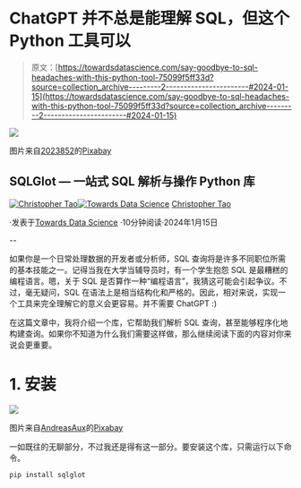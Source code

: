 # ChatGPT 并不总是能理解 SQL，但这个 Python 工具可以

> 原文：[https://towardsdatascience.com/say-goodbye-to-sql-headaches-with-this-python-tool-75099f5ff33d?source=collection_archive---------2-----------------------#2024-01-15](https://towardsdatascience.com/say-goodbye-to-sql-headaches-with-this-python-tool-75099f5ff33d?source=collection_archive---------2-----------------------#2024-01-15)

![](../Images/7f533659c48f254a71a1f16cf7d400db.png)

图片来自[2023852](https://pixabay.com/users/2023852-2023852/?utm_source=link-attribution&utm_medium=referral&utm_campaign=image&utm_content=1192669)的[Pixabay](https://pixabay.com//?utm_source=link-attribution&utm_medium=referral&utm_campaign=image&utm_content=1192669)

## SQLGlot — 一站式 SQL 解析与操作 Python 库

[](https://christophertao.medium.com/?source=post_page---byline--75099f5ff33d--------------------------------)[![Christopher Tao](../Images/bea1e3c81cc62eb28bdba9275d6b326f.png)](https://christophertao.medium.com/?source=post_page---byline--75099f5ff33d--------------------------------)[](https://towardsdatascience.com/?source=post_page---byline--75099f5ff33d--------------------------------)[![Towards Data Science](../Images/a6ff2676ffcc0c7aad8aaf1d79379785.png)](https://towardsdatascience.com/?source=post_page---byline--75099f5ff33d--------------------------------) [Christopher Tao](https://christophertao.medium.com/?source=post_page---byline--75099f5ff33d--------------------------------)

·发表于[Towards Data Science](https://towardsdatascience.com/?source=post_page---byline--75099f5ff33d--------------------------------) ·10分钟阅读·2024年1月15日

--

如果你是一个日常处理数据的开发者或分析师，SQL 查询将是许多不同职位所需的基本技能之一。记得当我在大学当辅导员时，有一个学生抱怨 SQL 是最糟糕的编程语言。嗯，关于 SQL 是否算作一种“编程语言”，我猜这可能会引起争议。不过，毫无疑问，SQL 在语法上是相当结构化和严格的。因此，相对来说，实现一个工具来完全理解它的意义会更容易。并不需要 ChatGPT :)

在这篇文章中，我将介绍一个库，它帮助我们解析 SQL 查询，甚至能够程序化地构建查询。如果你不知道为什么我们需要这样做，那么继续阅读下面的内容对你来说会更重要。

# 1\. 安装

![](../Images/63bffb8ceb480bdb056a738f4d347dee.png)

图片来自[AndreasAux](https://pixabay.com/users/andreasaux-148268/?utm_source=link-attribution&utm_medium=referral&utm_campaign=image&utm_content=326923)的[Pixabay](https://pixabay.com//?utm_source=link-attribution&utm_medium=referral&utm_campaign=image&utm_content=326923)

一如既往的无聊部分，不过我还是得有这一部分。要安装这个库，只需运行以下命令。

```py
pip install sqlglot
```
